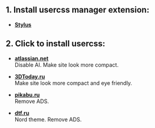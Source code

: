 **1. Install usercss manager extension:**
   ---------------------------------

   * **[Stylus](https://github.com/openstyles/stylus#releases)**

**2. Click to install usercss:**
   --------------------------------

   * **[atlassian.net](https://github.com/Perlovka/usercss/raw/master/atlassian.net/global.user.css)**  
      Disable AI. Make site look more compact.

   * **[3DToday.ru](https://github.com/Perlovka/usercss/raw/master/3dtoday.ru/global.user.css)**  
      Make site look more compact and eye friendly.

   * **[pikabu.ru](https://github.com/Perlovka/usercss/raw/master/pikabu.ru/global.user.css)**  
      Remove ADS.

   * **[dtf.ru](https://github.com/Perlovka/usercss/raw/master/dtf.ru/global.user.css)**  
      Nord theme. Remove ADS.
